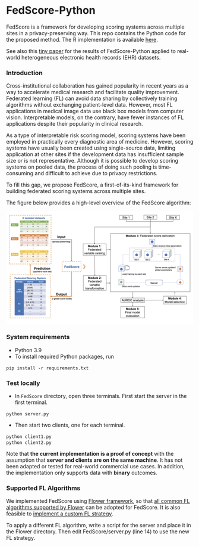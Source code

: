 # FedScore-Python
FedScore is a framework for developing scoring systems across multiple sites in a privacy-preserving way. This repo contains the Python code for the proposed method. The R implementation is available [here](https://github.com/nliulab/FedScore).

See also this [tiny paper](https://openreview.net/forum?id=c4GVRbEx1g) for the results of FedScore-Python applied to real-world heterogeneous electronic health records (EHR) datasets.

### Introduction
Cross-institutional collaboration has gained popularity in recent years as a way to accelerate medical research and facilitate quality improvement. Federated learning (FL) can avoid data sharing by collectively training algorithms without exchanging patient-level data. However, most FL applications in medical image data use black box models from computer vision. Interpretable models, on the contrary, have fewer instances of FL applications despite their popularity in clinical research.

As a type of interpretable risk scoring model, scoring systems have been employed in practically every diagnostic area of medicine. However, scoring systems have usually been created using single-source data, limiting application at other sites if the development data has insufficient sample size or is not representative. Although it is possible to develop scoring systems on pooled data, the process of doing such pooling is time-consuming and difficult to achieve due to privacy restrictions.

To fill this gap, we propose FedScore, a first-of-its-kind framework for building federated scoring systems across multiple sites.

The figure below provides a high-level overview of the FedScore algorithm:

![Figure 1: Overview of the FedScore algorithm](Figures/workflow.jpg)

### System requirements
- Python 3.9
- To install required Python packages, run
```
pip install -r requirements.txt
```

### Test locally
- In `FedScore` directory, open three terminals. First start the server in the first terminal.
```
python server.py
```
- Then start two clients, one for each terminal.
```
python client1.py
python client2.py
```
Note that **the current implementation is a proof of concept** with the assumption that **server and clients are on the same machine**. It has not been adapted or tested for real-world commercial use cases. In addition, the implementation only supports data with **binary** outcomes.

### Supported FL Algorithms
We implemented FedScore using [Flower framework](https://flower.ai/docs/framework/index.html), so that [all common FL algorithms supported by Flower](https://flower.ai/docs/framework/ref-api/flwr.server.strategy.html#module-flwr.server.strategy) can be adopted for FedScore. It is also feasible to [implement a custom FL strategy](https://flower.ai/docs/framework/tutorial-series-build-a-strategy-from-scratch-pytorch.html).

To apply a different FL algorithm, write a script for the server and place it in the Flower directory. Then edit FedScore/server.py (line 14) to use the new FL strategy.
